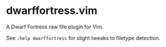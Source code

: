 # dwarffortress.vim

A Dwarf Fortress raw file plugin for Vim.

See `:help dwarffortress` for slight tweaks to filetype detection.
